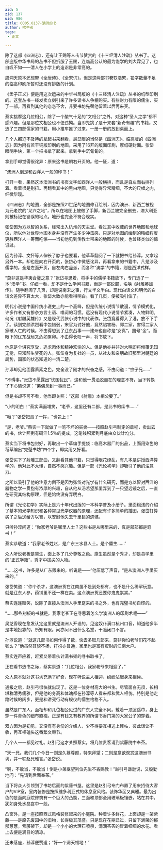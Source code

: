 ```yaml
---
aid: 5
zid: 137
uid: 986
title: 0005.0137-澳洲的书
author: 吹牛者
tags: 
 - 正文

---
```




  除了这部《四洲志》，还有让王赐等人击节赞赏的《十三经清人注疏》丛书了。这部盗版中华书局的丛书不但折服了王赐，连临高公认的最为饱学的刘大霖见了，也自叹不如——清人在小学上的造诣是非常高的。

  周洞天原本还想带《全唐诗》、《全宋词》。但是这两部书卷轶浩繁，铅字数量不足的临高印刷所暂时还没有排版的计划。

  《孟子正义》便是用这次运来的中华书局版的《十三经清人注疏》丛书的纸型印刷的。这套丛书一经发卖立刻引来了许多读书人争相购买。有些财力有限的儒生，买了一部，再看到其他的恋恋不舍，非要书坊先替他留着以后再来买。

  蔡实揣摩这几位相公，除了一个酸气十足的“文相公”之外，对这种“圣人之学”都不感兴趣。但是那位文相公也不便违拗。当即先挑了是十来套“新奇有趣”的书籍，又选了三四部儒家的书籍。用小推车推了过来。一册一册的放到桌面上。

  几个人都迫不及待的拿起书来翻看，最显眼的当然是《四洲志》。临高版的《四洲志》因为附有若干铜版印刷的地图，采用了16开的版面印刷，厚纸硬封面。张岱眼明手快，第一个把书拿了起来。拿到手中沉甸甸的。

  拿到手却觉得很诧异：原来这书是朝右开页的。他一怔，道：

  “澳洲人倒是和西洋人一般的印书！”

  打开一看，果然这本澳洲书的书页文字如西洋人一般横排，而且是自左而右排列着。看着很是别扭。再翻看其中的黑白地图，只觉得异常精细，不大的尺幅之内，纤微毕现。

  《四洲志》的地图，全部是按照21世纪的地图修订绘制，因为澳洲、新西兰被视为元老院的“龙兴之地”，所以在地图上被做了手脚，新西兰被完全删去，澳大利亚则被标记在错误的地点。地形也完全不符合现实。

  张岱因为方以智的关系，经常出入杭州的天主堂。看过其中收藏的世界地图和地球仪，所以他对世界地图本身并没有产生多少冲击感，只是对地图的绘制的精细程度更胜西洋人一筹而吃惊——当初他见到传教士带来的地图的时候，也曾经类似的惊讶过。

  因为孙淳、文怀等人伸长了脖子也要看，他草草翻阅了一下就把书给孙淳。又拿起另外一本。却也是向右开页的，张岱心中微感诧异，再看拿来的书籍中，凡是涉及儒学的，全是左面开页，自左向右竖派，而各种“澳学”的书籍，则是西洋式样。

  “莫非这是华夷合璧之意？”张岱寻思着，将手中的儒学书籍放下，专门选了一本“澳学”书，仔细一看，却不是什么学问书籍，而是一部说部，名唤《射雕英雄传》。随手翻阅了几页，却是说南宋之事，行文半文半白。现代白话文和明代的白话文差异不算太大，张岱大致亦能看得明白。看了几页，便被吸引住了。

  明代小说是中国传统小说史上的一个高峰，但是传统小说情节散漫，情节模式化，许多作者又有掺杂方言土语、唱词的习惯。远没有现代小说情节紧凑，人物鲜明。何况《射雕英雄传》又是现代武侠小说中的代表作。张岱竟看得入了港，放不下手了。读到完颜洪烈看中包惜弱，宋官为讨好他，竟然陷害杨、郭二家，害得二家人家破人亡的时候，不由得想到了辽东战事——建州也自称是“女真”，国号“金”。而眼下的辽东战局又危如累卵。不由得长叹一声，将书放下。

  他原是个讲究享受，追求肉体和精神欢愉的人。但是他亦并非对大明即将倾覆无知无觉，只知醉生梦死的人。张岱身为复社的一员，从社友和亲朋故旧那里对朝廷的局势，国家的状态知道的一清二楚。

  孙淳却见他面露萧索之色，完全没了刚才的兴奋之感，不由问道：“宗子兄……”

  “不碍事。”张岱不愿露出“忧国忧民”，这和他一贯洒脱自在的理念不符，当下转换了下心情说道：“弟偶念到一事而已。”

  但是书却不可不看，他当即关照：“这部《射雕》本相公要了。”

  “小的明白！”蔡实满面堆笑，“老爷，这里还有二部，是此书的续书……”

  “哦？”张岱把扇子一挥，“也包上！”

  “是，老爷。”蔡实一下就做了一笔不坏的买卖——按照赵引弓制定的章程，卖出去的书，伙计照例有码洋1.5%的提成，这笔钱积累到月底由众伙计均分。

  蔡实当下将书包封好，再取出一个草编手提袋：临高木器厂的出品，上面用染色的稻草编出“完璧书坊”四个字，即实用又好看。

  张岱买下了射雕三部曲，又翻看其他书籍，只觉得眼花缭乱，有几本是讲授西洋算学的，他对此不太懂，自然不感兴趣。但是一部《光论初学》却吸引了他的注意力。

  之所以吸引了他的注意力倒不是因为张岱对光学有什么研究，而是方以智对西洋的器物之学一贯抱有浓厚的兴趣，自从他从汤若望那里弄到了一只望远镜之后，一直在研究其结构原理，但是始终没有弄明白。

  所谓《光论初学》实际上是六十年代出版的一本科学普及小册子。里面粗浅的介绍了基本的光学知识和各种常见光学仪器的原理，还配有许多简单的插图。张岱打算买了之后送给方以智，以安慰他失去千里镜的遗憾。

  只听孙淳问道：“你家老爷是哪里人士？这些书是从哪里来的，真是部部都是奇书！”

  蔡实恭敬道：“我家老爷姓赵，是广东三水县人士。是个廪生……”

  众人听说老板是廪生，面上多了几分尊敬之色。廪生虽然是个秀才，却是县学里的“正式学籍”，秀才中拔尖的人物。

  “……这书，许多是从广东贩来的，听说是——”他压低了声音，“是从澳洲人手里买来的。”

  张岱笑道：“你个杀才，这澳洲货在江南虽不是到处都有，也不是什么稀罕玩意。就是辽东人参，药铺里不还一样在卖。这点澳洲货还要你鬼鬼祟祟。”

  蔡实连连赔笑，说除了直接从澳洲人手里趸来的书之外，也有完璧书坊自印的。

  “……那些刻板的书就是。我家老爷正在寻思着怎么学澳洲人的印刷术呢——”

  吴芝香现在愈发认定这里就是澳洲人开设的。见这奴仆满口杭州口音，知道他多半是本地投靠的，所知有限，问亦问不出什么名堂，干脆闭口不言。

  孙淳说道：“就这几部书如何作得了数，快去多取几部来，莫非你怕老爷们花不起钱么？”他虽然其貌不扬，打扮亦普通，家里也是富有资财的江南大户。

  蔡实连声应着，赶紧又带着伙计满书架的寻书取书了。

  正在看书选书之际，蔡实禀道：“几位相公，我家老爷来相迎了。”

  众人原本就对这书坊充满了好奇，现在听说主人相迎，纷纷站起身来相候。

  通报之后，赵引弓很快就出现了。这是一位身材高大的书生。尽管面白无须，长相堪称清秀儒雅，但是他的身高和体魄都在孙淳等人看来都和武人相仿。特别是他走路时候的阔步，更是和讲究行动有规仪的儒生格格不入。

  虽然是广东人，面相却和几位相公见过的广东人完全不同。戴着一顶逍遥巾，身上穿一件青色的细布直裰。正是有钱又有教养的所谓书香门第的大家公子的穿着。

  双方因为是初见，又没有有身份的介绍人，少不得要互相送上拜帖，彼此谦让不收，再互相磕头这番繁文缛节。

  几个人一一都见过礼。赵引弓这才关照蔡实，将几位贵客请到紫藤院中奉茶。

  “天一兄，我们几个今日一则是久慕尊颜，特来拜望；二则是意欲观赏这澳洲书坊，并一聆赵兄雅言。”张岱说。

  “啊，不敢当，不敢当！倒是小弟亟望列位先生不吝赐教！”赵引弓谦逊说，又殷勤地问：“先请到后面奉茶。”

  当下将众人引领到了书坊后面的紫藤书屋。这里是赵引弓专门布置了用来招待大客户的VIP室，室内装修是按照维多利亚式的休息室风格。装饰华丽又典雅。最为出色的是面向庭院修筑有一个巨大的凸窗，三面和顶部全用玻璃板镶嵌，站在其中，犹如身处水晶宫中一般。

  凸窗外，是一座按照西式风格装修起来的小庭院。种着许多鲜花，上面却是一架紫藤——是原先废园中的旧物，长得极其茂盛。只是现在花期已过，只留下满架的郁郁葱葱。紫藤架下，却是一个小小的大理石喷泉，滴滴答答的冒着细细的水花。看上去便是满目的清凉。

  还未落座，孙淳便赞道；“好一个洞天福地！”


